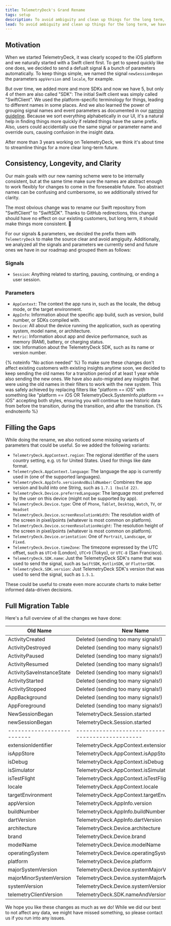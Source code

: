 ```yaml
---
title: TelemetryDeck's Grand Rename
tags: setup
description: To avoid ambiguity and clean up things for the long term, we have decided to rename quite a few things in all the TelemetryDeck SDKs. We have laid out a migration path, here's all you need to know about it.
lead: To avoid ambiguity and clean up things for the long term, we have decided to rename quite a few things in all the TelemetryDeck SDKs. We have laid out a migration path, here's all you need to know about it.
---
```


## Motivation

When we started TelemetryDeck, it was clearly scoped to the iOS platform and we naturally started with a Swift client first. To get to speed quickly like one does, we decided to send a defualt signal & a bunch of parameters automatically. To keep things simple, we named the signal `newSessionBegan` the parameters `appVersion` and `locale`, for example.

But over time, we added more and more SDKs and now we have 5, but only 4 of them are also called "SDK": The initial Swift client was simply called "SwiftClient". We used the platform-specific terminology for things, leading to different names in some places. And we also learned the power of grouping signal names and event parameters as documented in our [naming guideline](https://telemetrydeck.com/docs/articles/signal-type-naming/). Because we sort everything alphabetically in our UI, it's a natural help in finding things more quickly if related things have the same prefix. Also, users could accidentally use the same signal or parameter name and override ours, causing confusion in the insight data.

After more than 3 years working on TelemetryDeck, we think it's about time to streamline things for a more clear long-term future.

## Consistency, Longevity, and Clarity

Our main goals with our new naming scheme were to be internally consistent, but at the same time make sure the names are abstract enough to work flexibly for changes to come in the foreseeable future. Too abstract names can be confusing and cumbersome, so we additionally strived for clarity.

The most obvious change was to rename our Swift repository from "SwiftClient" to "SwiftSDK". Thanks to GitHub redirections, this change should have no effect on our existing customers, but long term, it should make things more consistent. 🎉

For our signals & parameters, we decided the prefix them with `TelemetryDeck` to make the source clear and avoid amgiguity. Additionally, we analyzed all the signals and parameters we currently send and future ones we have in our roadmap and grouped them as follows:

### Signals

- `Session`: Anything related to starting, pausing, continuing, or ending a user session.

### Parameters

- `AppContext`: The context the app runs in, such as the locale, the debug mode, or the target environment.
- `AppInfo`: Information about the specific app build, such as version, build number, or SDKs compiled with.
- `Device`: All about the device running the application, such as operating system, model name, or architecture.
- `Metric`: Information about app and device performance, such as memory (RAM), battery, or charging status.
- `SDK`: Information about the TelemetryDeck SDK, such as its name or version number.

{% noteinfo "No action needed" %}
To make sure these changes don't affect existing customers with existing insights anytime soon, we decided to keep sending the old names for a transition period of at least 1 year while also sending the new ones. We have also auto-migrated any insights that were using the old names in their filters to work with the new system. This was safely achieved by replacing filters like "platform == iOS" with something like "platform == iOS OR TelemetryDeck.SystemInfo.platform == iOS" accepting both styles, ensuring you will continue to see historic data from before the transition, during the transition, and after the transition.
{% endnoteinfo %}

<!-- Discussion: What about Top-N insights that use a parameter like "appVersion" which got renamed to "TelemetryDeck.SystemInfo.appVersion"? -->

## Filling the Gaps

While doing the rename, we also noticed some missing variants of parameters that could be useful. So we added the following variants:

- `TelemetryDeck.AppContext.region`: The regional identifier of the users country setting, e.g. `US` for United States. Used for things like date format.
- `TelemetryDeck.AppContext.language`: The language the app is currently used in (one of the supported languages).
- `TelemetryDeck.AppInfo.versionAndBuildNumber`: Combines the app version and build into one String, such as `1.7.1 (build 22)`.
- `TelemetryDeck.Device.preferredLanguage`: The language most preferred by the user on this device (might not be supported by app).
- `TelemetryDeck.Device.type`: One of `Phone`, `Tablet`, `Desktop`, `Watch`, `TV`, or `Headset`
- `TelemetryDeck.Device.screenResolutionWidth`: The resolution width of the screen in pixel/points (whatever is most common on platform).
- `TelemetryDeck.Device.screenResolutionHeight`: The resolution height of the screen in pixel/points (whatever is most common on platform).
- `TelemetryDeck.Device.orientation`: One of `Portrait`, `Landscape`, or `Fixed`.
- `TelemetryDeck.Device.timeZone`: The timezone expressed by the UTC offset, such as `UTC+0` (London), `UTC+9` (Tokyo), or `UTC-8` (San Francisco).
- `TelemetryDeck.SDK.name`: Just the TelemetryDeck SDK's name that was used to send the signal, such as `SwiftSDK`, `KotlinSDK`, or `FlutterSDK`.
- `TelemetryDeck.SDK.version`: Just TelemetryDeck SDK's version that was used to send the signal, such as `1.5.1`.

These could be useful to create even more accurate charts to make better informed data-driven decisions.

## Full Migration Table

Here's a full overview of all the changes we have done:

| Old Name                   | New Name                                                |
| -------------------------- | ------------------------------------------------------- |
| ActivityCreated            | Deleted (sending too many signals!)                     |
| ActivityDestroyed          | Deleted (sending too many signals!)                     |
| ActivityPaused             | Deleted (sending too many signals!)                     |
| ActivityResumed            | Deleted (sending too many signals!)                     |
| ActivitySaveInstanceState  | Deleted (sending too many signals!)                     |
| ActivityStarted            | Deleted (sending too many signals!)                     |
| ActivityStopped            | Deleted (sending too many signals!)                     |
| AppBackground              | Deleted (sending too many signals!)                     |
| AppForeground              | Deleted (sending too many signals!)                     |
| NewSessionBegan            | TelemetryDeck.Session.started                           |
| newSessionBegan            | TelemetryDeck.Session.started                           |
| -------------------------- | ------------------------------------------------------- |
| extensionIdentifier        | TelemetryDeck.AppContext.extensionIdentifier            |
| isAppStore                 | TelemetryDeck.AppContext.isAppStore                     |
| isDebug                    | TelemetryDeck.AppContext.isDebug                        |
| isSimulator                | TelemetryDeck.AppContext.isSimulator                    |
| isTestFlight               | TelemetryDeck.AppContext.isTestFlight                   |
| locale                     | TelemetryDeck.AppContext.locale                         |
| targetEnvironment          | TelemetryDeck.AppContext.targetEnvironment              |
| appVersion                 | TelemetryDeck.AppInfo.version                           |
| buildNumber                | TelemetryDeck.AppInfo.buildNumber                       |
| dartVersion                | TelemetryDeck.AppInfo.dartVersion                       |
| architecture               | TelemetryDeck.Device.architecture                       |
| brand                      | TelemetryDeck.Device.brand                              |
| modelName                  | TelemetryDeck.Device.modelName                          |
| operatingSystem            | TelemetryDeck.Device.operatingSystem                    |
| platform                   | TelemetryDeck.Device.platform                           |
| majorSystemVersion         | TelemetryDeck.Device.systemMajorVersion                 |
| majorMinorSystemVersion    | TelemetryDeck.Device.systemMajorMinorVersion            |
| systemVersion              | TelemetryDeck.Device.systemVersion                      |
| telemetryClientVersion     | TelemetryDeck.SDK.nameAndVersion                        |

We hope you like these changes as much as we do!
While we did our best to not affect any data, we might have missed something, so please contact us if you run into any issues.

